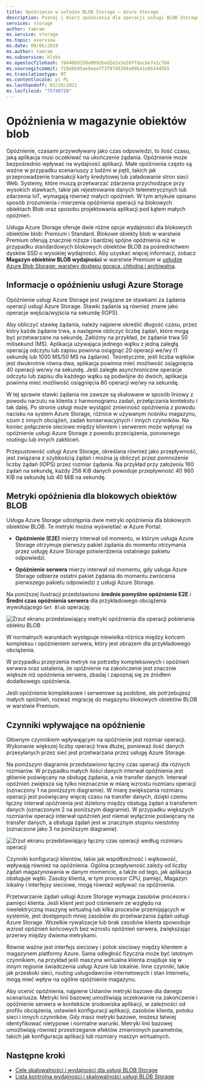 ```yaml
---
title: Opóźnienie w usłudze BLOB Storage — Azure Storage
description: Poznaj i mierz opóźnienia dla operacji usługi BLOB Storage i Dowiedz się, jak projektować aplikacje usługi BLOB Storage w celu uzyskania małych opóźnień.
services: storage
author: tamram
ms.service: storage
ms.topic: overview
ms.date: 09/05/2019
ms.author: tamram
ms.subservice: blobs
ms.openlocfilehash: 78440b8150a0992bed2e2a3e597fdac8e7a1c7b0
ms.sourcegitcommit: f28ebb95ae9aaaff3f87d8388a09b41e0b3445b5
ms.translationtype: MT
ms.contentlocale: pl-PL
ms.lasthandoff: 03/29/2021
ms.locfileid: "75749728"
---
```

# <a name="latency-in-blob-storage"></a>Opóźnienia w magazynie obiektów blob

Opóźnienie, czasami przywoływany jako czas odpowiedzi, to ilość czasu, jaką aplikacja musi oczekiwać na ukończenie żądania. Opóźnienie może bezpośrednio wpływać na wydajność aplikacji. Małe opóźnienia często są ważne w przypadku scenariuszy z ludźmi w pętli, takich jak przeprowadzenie transakcji karty kredytowej lub załadowanie stron sieci Web. Systemy, które muszą przetwarzać zdarzenia przychodzące przy wysokich stawkach, takie jak rejestrowanie danych telemetrycznych lub zdarzenia IoT, wymagają również małych opóźnień. W tym artykule opisano sposób zrozumienia i mierzenia opóźnienia operacji na blokowych obiektach Blob oraz sposobu projektowania aplikacji pod kątem małych opóźnień.

Usługa Azure Storage oferuje dwie różne opcje wydajności dla blokowych obiektów blob: Premium i Standard. Blokowe obiekty blob w warstwie Premium oferują znacznie niższe i bardziej spójne opóźnienia niż w przypadku standardowych blokowych obiektów BLOB za pośrednictwem dysków SSD o wysokiej wydajności. Aby uzyskać więcej informacji, zobacz **Magazyn obiektów BLOB wydajności** w warstwie Premium w [usłudze Azure Blob Storage: warstwy dostępu gorąca, chłodna i archiwalna](storage-blob-storage-tiers.md).

## <a name="about-azure-storage-latency"></a>Informacje o opóźnieniu usługi Azure Storage

Opóźnienie usługi Azure Storage jest związane ze stawkami za żądania operacji usługi Azure Storage. Stawki żądania są również znane jako operacje wejścia/wyjścia na sekundę (IOPS).

Aby obliczyć stawkę żądania, należy najpierw określić długość czasu, przez który każde żądanie trwa, a następnie obliczyć liczbę żądań, które mogą być przetwarzane na sekundę. Załóżmy na przykład, że żądanie trwa 50 milisekund (MS). Aplikacja używająca jednego wątku z jedną zaległą operacją odczytu lub zapisu powinna osiągnąć 20 operacji we/wy (1 sekundę lub 1000 MS/50 MS na żądanie). Teoretycznie, jeśli liczba wątków jest dwukrotnie równa dwa, aplikacja powinna mieć możliwość osiągnięcia 40 operacji we/wy na sekundę. Jeśli zaległe asynchroniczne operacje odczytu lub zapisu dla każdego wątku są podwójne do dwóch, aplikacja powinna mieć możliwość osiągnięcia 80 operacji we/wy na sekundę.

W tej sprawie stawki żądania nie zawsze są skalowane w sposób liniowy z powodu narzutu na klienta z harmonogramu zadań, przełączania kontekstu i tak dalej. Po stronie usługi może wystąpić zmienność opóźnienia z powodu nacisku na system Azure Storage, różnice w używanym nośniku magazynu, szum z innych obciążeń, zadań konserwacyjnych i innych czynników. Na koniec połączenie sieciowe między klientem i serwerem może wpłynąć na opóźnienie usługi Azure Storage z powodu przeciążenia, ponownego routingu lub innych zakłóceń.

Przepustowość usługi Azure Storage, określana również jako przepływność, jest związana z szybkością żądań i można ją obliczyć przez pomnożenie liczby żądań (IOPS) przez rozmiar żądania. Na przykład przy założeniu 160 żądań na sekundę, każdy 256 KiB danych powoduje przepływność 40 960 KiB na sekundę lub 40 MiB na sekundę.

## <a name="latency-metrics-for-block-blobs"></a>Metryki opóźnienia dla blokowych obiektów BLOB

Usługa Azure Storage udostępnia dwie metryki opóźnienia dla blokowych obiektów BLOB. Te metryki można wyświetlać w Azure Portal:

- **Opóźnienie (E2E)** mierzy interwał od momentu, w którym usługa Azure Storage otrzymuje pierwszy pakiet żądania do momentu otrzymania przez usługę Azure Storage potwierdzenia ostatniego pakietu odpowiedzi.

- **Opóźnienie serwera** mierzy interwał od momentu, gdy usługa Azure Storage odbierze ostatni pakiet żądania do momentu zwrócenia pierwszego pakietu odpowiedzi z usługi Azure Storage.

Na poniższej ilustracji przedstawiono **średnie pomyślne opóźnienie E2E** i **Średni czas opóźnienia serwera** dla przykładowego obciążenia wywołującego `Get Blob` operację:

![Zrzut ekranu przedstawiający metryki opóźnienia dla operacji pobierania obiektu BLOB](media/storage-blobs-latency/latency-metrics-get-blob.png)

W normalnych warunkach występuje niewielka różnica między końcem kompleksu i opóźnieniem serwera, który jest obrazem dla przykładowego obciążenia.

W przypadku przejrzenia metryk na potrzeby kompleksowych i opóźnień serwera oraz ustalenia, że opóźnienie na zakończenie jest znacznie większe niż opóźnienia serwera, zbadaj i zapoznaj się ze źródłem dodatkowego opóźnienia.

Jeśli opóźnienie kompleksowe i serwerowe są podobne, ale potrzebujesz małych opóźnień, rozważ migrację do magazynu blokowych obiektów BLOB w warstwie Premium.

## <a name="factors-influencing-latency"></a>Czynniki wpływające na opóźnienie

Głównym czynnikiem wpływającym na opóźnienie jest rozmiar operacji. Wykonanie większej liczby operacji trwa dłużej, ponieważ ilość danych przesyłanych przez sieć jest przetwarzana przez usługę Azure Storage.

Na poniższym diagramie przedstawiono łączny czas operacji dla różnych rozmiarów. W przypadku małych ilości danych interwał opóźnienia jest głównie poświęcany na obsługę żądania, a nie transfer danych. Interwał opóźnień zwiększa się tylko nieznacznie w miarę wzrostu rozmiaru operacji (oznaczony 1 na poniższym diagramie). W miarę zwiększania rozmiaru operacji jest poświęcany więcej czasu na transfer danych, dzięki czemu łączny interwał opóźnienia jest dzielony między obsługą żądań a transferem danych (oznaczonym 2 na poniższym diagramie). W przypadku większych rozmiarów operacji interwał opóźnień jest niemal wyłącznie poświęcany na transfer danych, a obsługa żądań jest w znacznym stopniu nieistotny (oznaczone jako 3 na poniższym diagramie).

![Zrzut ekranu przedstawiający łączny czas operacji według rozmiaru operacji](media/storage-blobs-latency/operation-time-size-chart.png)

Czynniki konfiguracji klientów, takie jak współbieżność i wątkowość, wpływają również na opóźnienia. Ogólna przepływność zależy od liczby żądań magazynowania w danym momencie, a także od tego, jak aplikacja obsługuje wątki. Zasoby klienta, w tym procesor CPU, pamięć, Magazyn lokalny i interfejsy sieciowe, mogą również wpływać na opóźnienia.

Przetwarzanie żądań usługi Azure Storage wymaga zasobów procesora i pamięci klienta. Jeśli klient jest pod ciśnieniem ze względu na nieelektryczną maszynę wirtualną lub kilka procesów przemijających w systemie, jest dostępnych mniej zasobów do przetwarzania żądań usługi Azure Storage. Wszelkie rywalizacje lub brak zasobów klienta spowoduje wzrost opóźnień końcowych bez wzrostu opóźnień serwera, zwiększając przerwy między dwiema metrykami.

Równie ważne jest interfejs sieciowy i potok sieciowy między klientem a magazynem platformy Azure. Sama odległość fizyczna może być istotnym czynnikiem, na przykład jeśli maszyna wirtualna klienta znajduje się w innym regionie świadczenia usługi Azure lub lokalnie. Inne czynniki, takie jak przeskoki sieci, routing usługodawców internetowych i stan Internetu, mogą mieć wpływ na ogólne opóźnienie magazynu.

Aby ocenić opóźnienia, najpierw Ustanów metryki bazowe dla danego scenariusza. Metryki linii bazowej umożliwiają oczekiwanie na zakończenie i opóźnienie serwera w kontekście środowiska aplikacji, w zależności od profilu obciążenia, ustawień konfiguracji aplikacji, zasobów klienta, potoku sieci i innych czynników. Gdy masz metryki bazowe, możesz łatwiej identyfikować nietypowe i normalne warunki. Metryki linii bazowej umożliwiają również przestrzeganie efektów zmienionych parametrów, takich jak konfiguracja aplikacji lub rozmiary maszyn wirtualnych.

## <a name="next-steps"></a>Następne kroki

- [Cele skalowalności i wydajności dla usługi BLOB Storage](scalability-targets.md)
- [Lista kontrolna wydajności i skalowalności usługi BLOB Storage](storage-performance-checklist.md)
